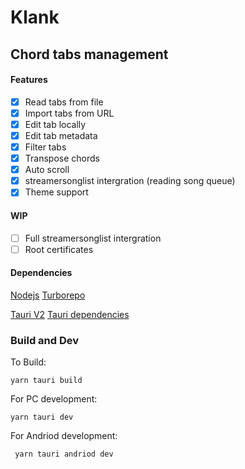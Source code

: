 # Klank
## Chord tabs management

#### Features
- [x] Read tabs from file
- [x] Import tabs from URL
- [x] Edit tab locally
- [x] Edit tab metadata
- [x] Filter tabs
- [x] Transpose chords
- [x] Auto scroll
- [x] streamersonglist intergration (reading song queue)
- [x] Theme support

#### WIP
- [ ] Full streamersonglist intergration
- [ ] Root certificates

#### Dependencies
[Nodejs](https://nodejs.org/en)
[Turborepo](https://turbo.build/repo/docs/getting-started/installation)

[Tauri V2](https://tauri.app/)
[Tauri dependencies](https://tauri.app/start/prerequisites/)


### Build and Dev

To Build:
```
yarn tauri build
```

For PC development:
```
yarn tauri dev
```

For Andriod development:
```
 yarn tauri andriod dev
```

